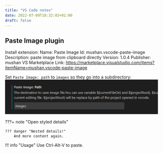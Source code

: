 ```yaml
---
title: "VS Code notes"
date: 2022-07-09T18:32:03+01:00
draft: false
---
```

## Paste Image plugin
Install extension:
    Name: Paste Image
    Id: mushan.vscode-paste-image
    Description: paste image from clipboard directly
    Version: 1.0.4
    Publisher: mushan
    VS Marketplace Link: https://marketplace.visualstudio.com/items?itemName=mushan.vscode-paste-image

Set `Paste Image: path` to `images` so they go into a subdirectory:
![](images/2022-07-09-18-34-46.png)

???+ note "Open styled details"

    ??? danger "Nested details!"
        And more content again.

!!! info "Usage"
    Use Ctrl-Alt-V to paste. 

